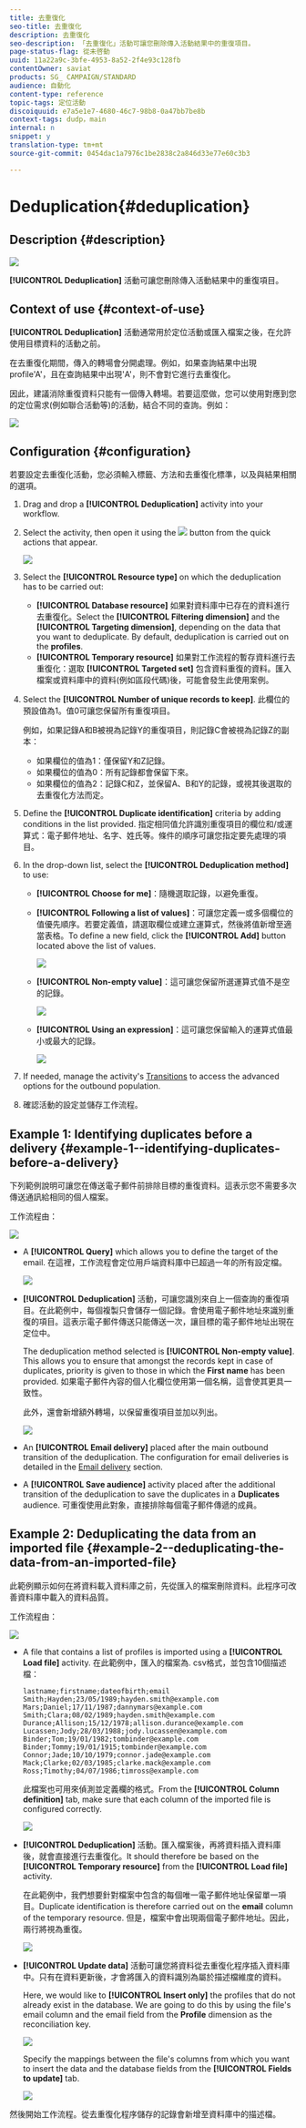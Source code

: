 ```yaml
---
title: 去重復化
seo-title: 去重復化
description: 去重復化
seo-description: 「去重復化」活動可讓您刪除傳入活動結果中的重復項目。
page-status-flag: 從未啓動
uuid: 11a22a9c-3bfe-4953-8a52-2f4e93c128fb
contentOwner: saviat
products: SG_ CAMPAIGN/STANDARD
audience: 自動化
content-type: reference
topic-tags: 定位活動
discoiquuid: e7a5e1e7-4680-46c7-98b8-0a47bb7be8b
context-tags: dudp，main
internal: n
snippet: y
translation-type: tm+mt
source-git-commit: 0454dac1a7976c1be2838c2a846d33e77e60c3b3

---
```



# Deduplication{#deduplication}

## Description {#description}

![](assets/deduplication.png)

**[!UICONTROL Deduplication]** 活動可讓您刪除傳入活動結果中的重復項目。

## Context of use {#context-of-use}

**[!UICONTROL Deduplication]** 活動通常用於定位活動或匯入檔案之後，在允許使用目標資料的活動之前。

在去重復化期間，傳入的轉場會分開處理。例如，如果查詢結果中出現profile'A'，且在查詢結果中出現'A'，則不會對它進行去重復化。

因此，建議消除重復資料只能有一個傳入轉場。若要這麼做，您可以使用對應到您的定位需求(例如聯合活動等)的活動，結合不同的查詢。例如：

![](assets/dedup_bonnepratique.png)

## Configuration {#configuration}

若要設定去重復化活動，您必須輸入標籤、方法和去重復化標準，以及與結果相關的選項。

1. Drag and drop a **[!UICONTROL Deduplication]** activity into your workflow.
1. Select the activity, then open it using the ![](assets/edit_darkgrey-24px.png) button from the quick actions that appear.

   ![](assets/deduplication_1.png)

1. Select the **[!UICONTROL Resource type]** on which the deduplication has to be carried out:

   * **[!UICONTROL Database resource]** 如果對資料庫中已存在的資料進行去重復化。Select the **[!UICONTROL Filtering dimension]** and the **[!UICONTROL Targeting dimension]**, depending on the data that you want to deduplicate. By default, deduplication is carried out on the **profiles**.
   * **[!UICONTROL Temporary resource]** 如果對工作流程的暫存資料進行去重復化：選取 **[!UICONTROL Targeted set]** 包含資料重復的資料。匯入檔案或資料庫中的資料(例如區段代碼)後，可能會發生此使用案例。

1. Select the **[!UICONTROL Number of unique records to keep]**. 此欄位的預設值為1。值0可讓您保留所有重復項目。

   例如，如果記錄A和B被視為記錄Y的重復項目，則記錄C會被視為記錄Z的副本：

   * 如果欄位的值為1：僅保留Y和Z記錄。
   * 如果欄位的值為0：所有記錄都會保留下來。
   * 如果欄位的值為2：記錄C和Z，並保留A、B和Y的記錄，或視其後選取的去重復化方法而定。

1. Define the **[!UICONTROL Duplicate identification]** criteria by adding conditions in the list provided. 指定相同值允許識別重復項目的欄位和/或運算式：電子郵件地址、名字、姓氏等。條件的順序可讓您指定要先處理的項目。
1. In the drop-down list, select the **[!UICONTROL Deduplication method]** to use:

   * **[!UICONTROL Choose for me]**：隨機選取記錄，以避免重復。
   * **[!UICONTROL Following a list of values]**：可讓您定義一或多個欄位的值優先順序。若要定義值，請選取欄位或建立運算式，然後將值新增至適當表格。To define a new field, click the **[!UICONTROL Add]** button located above the list of values.

      ![](assets/deduplication_2.png)

   * **[!UICONTROL Non-empty value]**：這可讓您保留所選運算式值不是空的記錄。

      ![](assets/deduplication_3.png)

   * **[!UICONTROL Using an expression]**：這可讓您保留輸入的運算式值最小或最大的記錄。

      ![](assets/deduplication_4.png)

1. If needed, manage the activity's [Transitions](../../automating/using/executing-a-workflow.md#managing-an-activity-s-outbound-transitions) to access the advanced options for the outbound population.
1. 確認活動的設定並儲存工作流程。

## Example 1: Identifying duplicates before a delivery {#example-1--identifying-duplicates-before-a-delivery}

下列範例說明可讓您在傳送電子郵件前排除目標的重復資料。這表示您不需要多次傳送通訊給相同的個人檔案。

工作流程由：

![](assets/deduplication_example_workflow.png)

* A **[!UICONTROL Query]** which allows you to define the target of the email. 在這裡，工作流程會定位用戶端資料庫中已超過一年的所有設定檔。

   ![](assets/deduplication_example_query.png)

* **[!UICONTROL Deduplication]** 活動，可讓您識別來自上一個查詢的重復項目。在此範例中，每個複製只會儲存一個記錄。會使用電子郵件地址來識別重復的項目。這表示電子郵件傳送只能傳送一次，讓目標的電子郵件地址出現在定位中。

   The deduplication method selected is **[!UICONTROL Non-empty value]**. This allows you to ensure that amongst the records kept in case of duplicates, priority is given to those in which the **First name** has been provided. 如果電子郵件內容的個人化欄位使用第一個名稱，這會使其更具一致性。

   此外，還會新增額外轉場，以保留重復項目並加以列出。

   ![](assets/deduplication_example_dedup.png)

* An **[!UICONTROL Email delivery]** placed after the main outbound transition of the deduplication. The configuration for email deliveries is detailed in the [Email delivery](../../automating/using/email-delivery.md) section.
* A **[!UICONTROL Save audience]** activity placed after the additional transition of the deduplication to save the duplicates in a **Duplicates** audience. 可重復使用此對象，直接排除每個電子郵件傳遞的成員。

## Example 2: Deduplicating the data from an imported file {#example-2--deduplicating-the-data-from-an-imported-file}

此範例顯示如何在將資料載入資料庫之前，先從匯入的檔案刪除資料。此程序可改善資料庫中載入的資料品質。

工作流程由：

![](assets/deduplication_example2_workflow.png)

* A file that contains a list of profiles is imported using a **[!UICONTROL Load file]** activity. 在此範例中，匯入的檔案為. csv格式，並包含10個描述檔：

   ```
   lastname;firstname;dateofbirth;email
   Smith;Hayden;23/05/1989;hayden.smith@example.com
   Mars;Daniel;17/11/1987;dannymars@example.com
   Smith;Clara;08/02/1989;hayden.smith@example.com
   Durance;Allison;15/12/1978;allison.durance@example.com
   Lucassen;Jody;28/03/1988;jody.lucassen@example.com
   Binder;Tom;19/01/1982;tombinder@example.com
   Binder;Tommy;19/01/1915;tombinder@example.com
   Connor;Jade;10/10/1979;connor.jade@example.com
   Mack;Clarke;02/03/1985;clarke.mack@example.com
   Ross;Timothy;04/07/1986;timross@example.com
   ```

   此檔案也可用來偵測並定義欄的格式。From the **[!UICONTROL Column definition]** tab, make sure that each column of the imported file is configured correctly.

   ![](assets/deduplication_example2_fileloading.png)

* **[!UICONTROL Deduplication]** 活動。匯入檔案後，再將資料插入資料庫後，就會直接進行去重復化。It should therefore be based on the **[!UICONTROL Temporary resource]** from the **[!UICONTROL Load file]** activity.

   在此範例中，我們想要針對檔案中包含的每個唯一電子郵件地址保留單一項目。Duplicate identification is therefore carried out on the **email** column of the temporary resource. 但是，檔案中會出現兩個電子郵件地址。因此，兩行將視為重復。

   ![](assets/deduplication_example2_dedup.png)

* **[!UICONTROL Update data]** 活動可讓您將資料從去重復化程序插入資料庫中。只有在資料更新後，才會將匯入的資料識別為屬於描述檔維度的資料。

   Here, we would like to **[!UICONTROL Insert only]** the profiles that do not already exist in the database. We are going to do this by using the file's email column and the email field from the **Profile** dimension as the reconciliation key.

   ![](assets/deduplication_example2_writer1.png)

   Specify the mappings between the file's columns from which you want to insert the data and the database fields from the **[!UICONTROL Fields to update]** tab.

   ![](assets/deduplication_example2_writer2.png)

然後開始工作流程。從去重復化程序儲存的記錄會新增至資料庫中的描述檔。
